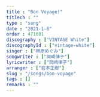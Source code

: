 ```yaml
---
title : "Bon Voyage!"
titlech : ""
type : "song"
date : "2021-1-8"
order : 471601
discography : ["VINTAGE White"]
discographyId : ["vintage-white"]
singer : ["林原めぐみ"]
songwriter : ["岡崎律子"]
lyricwriter : ["岡崎律子"]
arranger : ["岩本正樹"]
slug : "/songs/bon-voyage"
tags : []
remarks : ""
---
```


